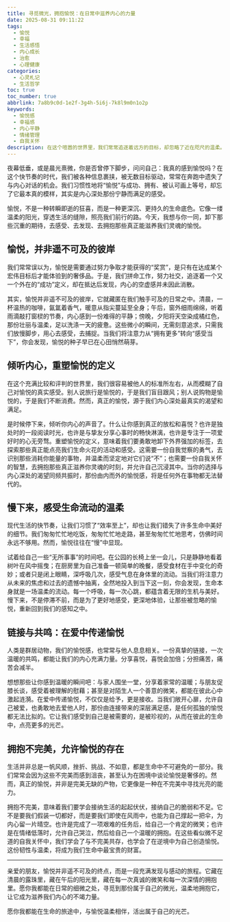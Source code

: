 ```yaml
---
title: 寻觅微光，拥抱愉悦：在日常中滋养内心的力量
date: 2025-08-31 09:11:22
tags:
  - 愉悦
  - 幸福
  - 生活感悟
  - 内心成长
  - 治愈
  - 心理健康
categories:
  - 心灵札记
  - 生活哲学
toc: true
toc_number: true
abbrlink: 7a8b9c0d-1e2f-3g4h-5i6j-7k8l9m0n1o2p
keywords:
  - 愉悦感
  - 幸福感
  - 内心平静
  - 情绪管理
  - 自我关怀
description: 在这个喧嚣的世界里，我们常常追逐着远方的目标，却忽略了近在咫尺的温柔。愉悦，并非遥不可及的宏大叙事，而是藏匿于日常细微之处的微光。它是一种选择，一种能力，更是一种对生命深沉的爱。本文将带你一同探索，如何从心出发，重新定义并拥抱那些滋养我们内心的真实愉悦。
---
```


夜幕低垂，或是晨光熹微，你是否曾停下脚步，问问自己：我真的感到愉悦吗？在这个快节奏的时代，我们被各种信息裹挟，被无数目标驱动，常常在奔跑中遗失了与内心对话的机会。我们习惯性地将“愉悦”与成功、拥有、被认可画上等号，却忘了它最本真的模样，其实是内心深处那份宁静而满足的感受。

愉悦，不是一种转瞬即逝的狂喜，而是一种更深沉、更持久的生命底色。它像一缕温柔的阳光，穿透生活的缝隙，照亮我们前行的路。今天，我想与你一同，卸下那些沉重的期待，去感受、去发现、去拥抱那些真正能滋养我们灵魂的愉悦。

## 愉悦，并非遥不可及的彼岸

我们常常误以为，愉悦是需要通过努力争取才能获得的“奖赏”，是只有在达成某个宏伟目标后才能体验到的奢侈品。于是，我们拼命工作，努力社交，追逐着一个又一个外在的“成功”定义，却在抵达后发现，内心的空虚感并未因此消散。

其实，愉悦并非遥不可及的彼岸，它就藏匿在我们触手可及的日常之中。清晨，一杯温热的咖啡，氤氲着香气，暖意从指尖蔓延至全身；午后，窗外细雨绵绵，听着雨滴敲打窗棂的节奏，内心感到一份难得的平静；傍晚，夕阳将天空染成橘红色，那份壮丽与温柔，足以洗涤一天的疲惫。这些微小的瞬间，无需刻意追求，只需我们放慢脚步，用心去感受，去捕捉。当我们将注意力从“拥有更多”转向“感受当下”，你会发现，愉悦的种子早已在心田悄然萌芽。

## 倾听内心，重塑愉悦的定义

在这个充满比较和评判的世界里，我们很容易被他人的标准所左右，从而模糊了自己对愉悦的真实感受。别人说旅行是愉悦的，于是我们盲目跟风；别人说购物是愉悦的，于是我们不断消费。然而，真正的愉悦，源于我们内心深处最真实的渴望和满足。

是时候停下来，倾听你内心的声音了。什么让你感到真正的放松和喜悦？也许是独处时的一段阅读时光，也许是与挚友分享心事时的畅快淋漓，也许是专注于一项爱好时的心无旁骛。重塑愉悦的定义，意味着我们要勇敢地卸下外界强加的标签，去探索那些真正能点亮我们生命火花的活动和感受。这需要一份自我觉察的勇气，去识别那些消耗你能量的事物，并温柔而坚定地对它们说“不”；也需要一份自我关怀的智慧，去拥抱那些真正滋养你灵魂的时刻，并允许自己沉浸其中。当你的选择与内心深处的渴望同频共振时，那份由内而外的愉悦感，将是任何外在事物都无法替代的。

## 慢下来，感受生命流动的温柔

现代生活的快节奏，让我们习惯了“效率至上”，却也让我们错失了许多生命中美好的细节。我们匆匆忙忙地吃饭，匆匆忙忙地走路，甚至匆匆忙忙地思考，仿佛时间永远不够用。然而，愉悦往往在“慢”中显现。

试着给自己一些“无所事事”的时间吧。在公园的长椅上坐一会儿，只是静静地看着树叶在风中摇曳；在厨房里为自己准备一顿简单的晚餐，感受食材在手中变化的奇妙；或者只是闭上眼睛，深呼吸几次，感受气息在身体里的流动。当我们将注意力从未来的焦虑和过去的遗憾中抽离，全然地投入到当下这一刻，你会发现，生命本身就是一场温柔的流动。每一个呼吸，每一次心跳，都蕴含着无限的生机与美好。慢下来，不是停滞不前，而是为了更好地感受，更深地体验，让那些被忽略的愉悦，重新回到我们的感知之中。

## 链接与共鸣：在爱中传递愉悦

人类是群居动物，我们的愉悦感，也常常与他人息息相关。一份真挚的链接，一次温暖的共鸣，都能让我们的内心充满力量。分享喜悦，喜悦会加倍；分担痛苦，痛苦会减半。

想想那些让你感到温暖的瞬间吧：与家人围坐一堂，分享着家常的温暖；与朋友促膝长谈，感受着被理解的慰藉；甚至是对陌生人一个善意的微笑，都能在彼此心中激起涟漪。在爱中传递愉悦，不仅仅是给予，更是接收。当我们敞开心扉，允许自己被爱，也勇敢地去爱他人时，那份由连接带来的深层满足感，是任何孤独的愉悦都无法比拟的。它让我们感受到自己是被需要的，是被珍视的，从而在彼此的生命中，点亮更多的光芒。

## 拥抱不完美，允许愉悦的存在

生活并非总是一帆风顺，挫折、挑战、不如意，都是生命中不可避免的一部分。我们常常会因为这些不完美而感到沮丧，甚至认为在困境中谈论愉悦是奢侈的。然而，真正的愉悦，并非是完美无缺的产物，它更像是一种在不完美中寻找光亮的能力。

拥抱不完美，意味着我们要学会接纳生活的起起伏伏，接纳自己的脆弱和不足。它不是要我们假装一切都好，而是要我们即使在风雨中，也能为自己撑起一把伞，为内心留一片晴空。也许是完成了一项艰难的任务后，给自己一个肯定的微笑；也许是在情绪低落时，允许自己哭泣，然后给自己一个温暖的拥抱。在这些看似微不足道的自我关怀中，我们学会了与不完美共存，也学会了在逆境中为自己创造愉悦。这份韧性与温柔，将成为我们生命中最宝贵的财富。

---

亲爱的朋友，愉悦并非遥不可及的终点，而是一段充满发现与感动的旅程。它藏在清晨的露珠里，藏在午后的阳光里，藏在每一次真诚的微笑和每一次深情的拥抱里。愿你我都能在日常的细微之处，寻觅到那份属于自己的微光，温柔地拥抱它，让它成为滋养我们内心的不竭力量。

愿你我都能在生命的旅途中，与愉悦温柔相伴，活出属于自己的光芒。